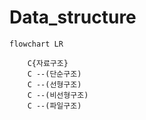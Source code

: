 # Data_structure


```mermaid
flowchart LR
    
    C{자료구조}
    C --(단순구조) 
    C --(선형구조)
    C --(비선형구조)
    C --(파일구조) 
```
